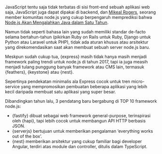 JavaScript tentu saja tidak terbatas di sisi front-end sebuah aplikasi web saja, JavaScript juga dapat dipakai di backend, dan [Mikeal Rogers](https://github.com/mikeal), seorang member komunitas node.js yang cukup berpengaruh memprediksi bahwa [Node.js Akan Mengalahkan Java dalam Satu Tahun](https://thenewstack.io/open-source-profile-mikeal-rogers-node-js/).

Namun tidak seperti bahasa lain yang sudah memiliki standar de-facto selama bertahun-tahun (pikirkan Ruby on Rails untuk Ruby, Django untuk Python atau Laravel untuk PHP), tidak ada aturan khusus atau arsitektur yang direkomendasikan saat akan membuat sebuah server node.js baru.

Meskpun sudah cukup tua, {express} masih tidak hanya masih menjadi framework paling trendi untuk node.js di tahun 2017, tapi ia juga measih menjadi tulang punggung banyak framework atau CMS lain, termasuk {feathers}, {keystone} atau {nest}.

Sepertinya pendekatan minimalis ala Express cocok untuk tren micro-service yang mempromosikan pembuatan beberapa aplikasi yang lebih kecil daripada membuat satu aplikasi yang super besar.

Dibandingkan tahun lalu, 3 pendatang baru bergabung di TOP 10 framework node.js:

* {fastify} dibuat sebagai web framework general-purpose, terinspirasi oleh {hapi}, tapi lebih cocok untuk membangun API HTTP berbasis JSON.
* {serverjs} bertujuan untuk memberikan pengalaman ‘everything works out of the box’.
* {nest} memberikan arsitektur yang cukup familiar bagi developer Angular, terdiri atas module dan controller, ditulis dalam TypeScript.
